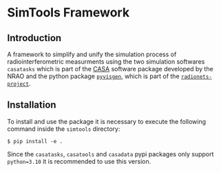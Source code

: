 # SimTools Framework

## Introduction

A framework to simplify and unify the simulation process of radiointerferometric measurments using the two simulation softwares
`casatasks` which is part of the [CASA](http://dx.doi.org/10.1088/1538-3873/ac9642) software package developed by the NRAO and 
the python package [`pyvisgen`](https://github.com/radionets-project/pyvisgen), which is part of the [`radionets-project`](https://github.com/radionets-project).

## Installation

To install and use the package it is necessary to execute the following command inside the `simtools` directory:

``` 
$ pip install -e .
```
Since the `casatasks`, `casatools` and `casadata` pypi packages only support `python=3.10` it is recommended to use this version.
